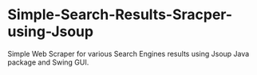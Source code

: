 # Simple-Search-Results-Sracper-using-Jsoup
Simple Web Scraper for various Search Engines results using Jsoup Java package and Swing GUI.
